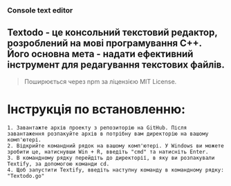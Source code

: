 ### Console text editor

## Textodo - це консольний текстовий редактор, розроблений на мові програмування С++. Його основна мета - надати ефективний інструмент для редагування текстових файлів.

> Поширюється через npm за ліцензією MIT License.
# Інструкція по встановленню:
```
1. Завантажте архів проекту з репозиторію на GitHub. Після завантаження розпакуйте архів в потрібну вам директорію на вашому комп'ютері.
2. Відкрийте командний рядок на вашому комп'ютері. У Windows ви можете зробити це, натиснувши Win + R, введіть "cmd" та натисніть Enter.
3. В командному рядку перейдіть до директорії, в яку ви розпакували Textify, за допомогою команди cd.
4. Щоб запустити Textify, введіть наступну команду в командному рядку: "Textodo.go"
```


